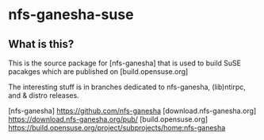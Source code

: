 nfs-ganesha-suse
================

What is this?
---------------

This is the source package for [nfs-ganesha] that is used to build 
SuSE pacakges which are published on [build.opensuse.org]

The interesting stuff is in branches dedicated to nfs-ganesha, (lib)ntirpc,
and & distro releases.

[nfs-ganesha] https://github.com/nfs-ganesha
[download.nfs-ganesha.org] https://download.nfs-ganesha.org/pub/
[build.opensuse.org] https://build.opensuse.org/project/subprojects/home:nfs-ganesha
